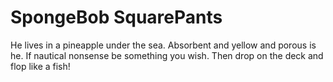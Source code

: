 # SpongeBob SquarePants

He lives in a pineapple under the sea. Absorbent and yellow and porous is he. If nautical nonsense be something you wish. Then drop on the deck and flop like a fish!